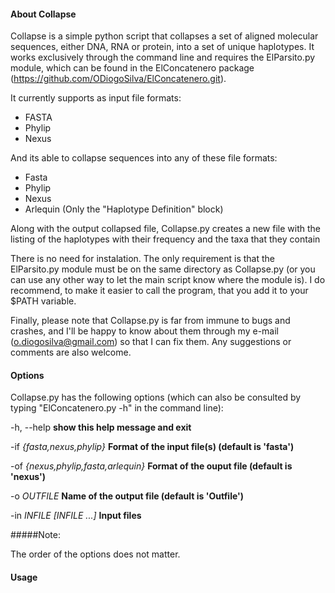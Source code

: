 #### About Collapse

Collapse is a simple python script that collapses a set of aligned molecular sequences, either DNA, RNA or protein, into a set of unique haplotypes. It works exclusively through the command line and requires the ElParsito.py module, which can be found in the ElConcatenero package (https://github.com/ODiogoSilva/ElConcatenero.git).

It currently supports as input file formats:

- FASTA
- Phylip
- Nexus

And its able to collapse sequences into any of these file formats:

- Fasta
- Phylip
- Nexus
- Arlequin (Only the "Haplotype Definition" block)

Along with the output collapsed file, Collapse.py creates a new file with the listing of the haplotypes with their frequency and the taxa that they contain

There is no need for instalation. The only requirement is that the ElParsito.py module must be on the same directory as Collapse.py (or you can use any other way to let the main script know where the module is). I do recommend, to make it easier to call the program, that you add it to your $PATH variable. 

Finally, please note that Collapse.py is far from immune to bugs and crashes, and I'll be happy to know about them through my e-mail (o.diogosilva@gmail.com) so that I can fix them. Any suggestions or comments are also welcome.

#### Options

Collapse.py has the following options (which can also be consulted by typing "ElConcatenero.py -h" in the command line):

  -h, --help            **show this help message and exit**
  
  -if *{fasta,nexus,phylip}*	**Format of the input file(s) (default is 'fasta')**
  
  -of *{nexus,phylip,fasta,arlequin}*	**Format of the ouput file (default is 'nexus')**
  
  -o *OUTFILE*            **Name of the output file (default is 'Outfile')**
  
  -in *INFILE [INFILE ...]*	**Input files**
								
#####Note:

The order of the options does not matter.
								
#### Usage
